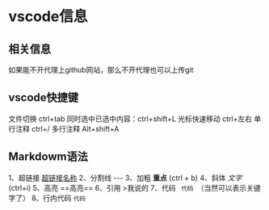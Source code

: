 # vscode信息

## 相关信息
如果能不开代理上github网站，那么不开代理也可以上传git
## vscode快捷键
文件切换 ctrl+tab
同时选中已选中内容：ctrl+shift+L
光标快速移动 ctrl+左右
单行注释 ctrl+/
多行注释 Alt+shift+A
## Markdowm语法
1、超链接 [超链接名称](链接地址)
2、分割线 ---
3、加粗 **重点** (ctrl + b)
4、斜体 *文字* (ctrl+i)
5、高亮 ==高亮==
6、引用 >我说的
7、代码 ```  代码  ```（当然可以表示关键字了）
8、行内代码    ` 代码 `

